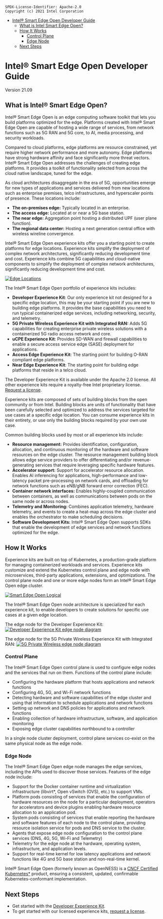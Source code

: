 ```text
SPDX-License-Identifier: Apache-2.0
Copyright (c) 2021 Intel Corporation
```
- [Intel® Smart Edge Open Developer Guide](#intel-smart-edge-open-developer-guide)
  - [What is Intel Smart Edge Open?](#what-is-intel-smart-edge-open)
  - [How It Works](#how-it-works)
      - [Control Plane](#control-plane)
      - [Edge Node](#edge-node)
  - [Next Steps](#next-steps)

# Intel® Smart Edge Open Developer Guide
Version 21.09 

## What is Intel® Smart Edge Open?
Intel® Smart Edge Open is an edge computing software toolkit that lets you build platforms optimized for the edge. 
Platforms created with Intel® Smart Edge Open are capable of hosting a wide range of services, from network functions such as 5G RAN and 5G core, to AI, media processing, and security workloads.

Compared to cloud platforms, edge platforms are resource constrained, yet require higher network performance and more autonomy. Edge platforms have strong hardware affinity and face significantly more threat vectors. Intel® Smart Edge Open addresses the challenges of creating edge platforms. It provides a toolkit of functionality selected from across the cloud native landscape, tuned for the edge.  

As cloud architectures disaggregate in the era of 5G, opportunities emerge for new types of applications and services delivered from new locations such as enterprise premises, telco infrastructures, and hyperscaler points of presence. These locations include:
- **The on-premises edge:** Typically located in an enterprise.
- **The access edge:** Located at or near a 5G base station.
- **The near edge:** Aggregation point hosting a distributed UPF (user plane function).
- **The regional data center:** Hosting a next generation central office with wireless wireline convergence.

Intel® Smart Edge Open experience kits offer you a starting point to create platforms for edge locations. Experience kits simplify the deployment of complex network architectures, significantly reducing development time and cost. Experience kits combine 5G capabilities and cloud-native components to simplify the deployment of complex network architectures, significantly reducing development time and cost.

[![Edge Locations](images/overview1.png)](../images/overview1.png) 

The Intel® Smart Edge Open portfolio of experience kits includes:
- **Developer Experience Kit**: Our only experience kit not designed for a specific edge location, this may be your starting point if you are new to building edge platforms. It provides the base capabilities you need to run typical containerized edge services, including networking, security, and telemetry. 
- **5G Private Wireless Experience Kit with Integrated RAN:** Adds 5G capabilities for creating enterprise private wireless solutions with a containerized 5G radio access network and core. 
- **uCPE Experience Kit**: Provides SD-WAN and firewall capabilities to enable a secure access service edge (SASE) deployment for applications. 
- **Access Edge Experience Kit**: The starting point for building O-RAN compliant edge platforms. 
- **Near Edge Experience Kit**: The starting point for building edge platforms that reside in a telco cloud.

The Developer Experience Kit is available under the Apache 2.0 license. All other experience kits require a royalty-free Intel proprietary license. [Request a license](https://smart-edge-open.github.io/intel-smart-edge-open/request-license/).

Experience kits are composed of sets of building blocks from the open community or from Intel. Building blocks are units of functionality that have been carefully selected and optimized to address the services targeted for use cases at a specific edge location. You can consume experience kits in their entirety, or use only the building blocks required by your own use case.

Common building blocks used by most or all experience kits include:
- **Resource management:** Provides identification, configuration, allocation, and continuous monitoring of the hardware and software resources on the edge cluster. The resource management building block allows edge service providers to offer differentiating and/or revenue-generating services that require leveraging specific hardware features.
- **Accelerator support:** Support for accelerator resource allocation. Enables AI inferencing for applications, high-performance and low-latency packet pre-processing on network cards, and offloading for network functions such as eNB/gNB forward error correction (FEC).
- **Container network interfaces:** Enables highly-coupled communication between containers, as well as communications between pods on the same node or across nodes.
- **Telemetry and Monitoring:** Combines application telemetry, hardware telemetry, and events to create a heat-map across the edge cluster and enables the orchestrator to make scheduling decisions.
- **Software Development Kits:** Intel® Smart Edge Open supports SDKs that enable the development of edge services and network functions optimized for the edge.

## How It Works				

Experience kits are built on top of Kubernetes, a production-grade platform for managing containerized workloads and services. Experience kits customize and extend the Kubernetes control plane and edge node with microservices, third-party applications, extensions, and optimizations. The control plane node and one or more edge nodes form an Intel® Smart Edge Open edge cluster. 

[![Smart Edge Open Logical](images/seo-node.png)](../images/seo-node.png)

The Intel® Smart Edge Open node architecture is specialized for each experience kit, to enable developers to create solutions for specific use cases at a given edge location.

The edge node for the Developer Experience Kit:
[![Developer Experience Kit edge node diagram](/experience-kits/images/dek-component-diagram.png)](../images/dek-component-diagram.png)

The edge node for the 5G Private Wireless Experience Kit with Integrated RAN:
[![5G Private Wireless edge node diagram](images/pwek-aio.drawio.png)](../images/pwek-aio.drawio.png)

### Control Plane

The Intel® Smart Edge Open control plane is used to configure edge nodes and the services that run on them. Functions of the control plane include:

- Configuring the hardware platform that hosts applications and network functions
- Configuring 4G, 5G, and Wi-Fi network functions
- Detecting hardware and software capabilities of the edge cluster and using that information to schedule applications and network functions
- Setting up network and DNS policies for applications and network functions
- Enabling collection of hardware infrastructure, software, and application monitoring
- Exposing edge cluster capabilities northbound to a controller
  

In a single node cluster deployment, control plane services co-exist on the same physical node as the edge node. 

### Edge Node
The Intel® Smart Edge Open edge node manages the edge services, including the APIs used to discover those services. Features of the edge node include:

- Support for the Docker container runtime and virtualization infrastructure (libvirt*, Open vSwitch (OVS), etc.) to support VMs. 
- Platform pods consisting of services that enable the configuration of hardware resources on the node for a particular deployment, operators for accelerators and device plugins enabling hardware resource allocation to an application pod.
- System pods consisting of services that enable reporting the hardware and software features of each node to the control plane, providing resource isolation service for pods and DNS service to the cluster.
- Agents that expose edge node configuration to the control plane services (DNS, 4G, 5G, Wi-Fi and Telemetry)
- Telemetry for the edge node at the hardware, operating system, infrastructure, and application levels.
- Support for real-time kernel for low latency applications and network functions like 4G and 5G base station and non-real-time kernel.

Intel® Smart Edge Open (formerly known as OpenNESS) is a [CNCF Certified Kubernetes*](https://landscape.cncf.io/card-mode?organization=intel&selected=open-ness) product, ensuring a consistent, updated, confirmable Kubernetes-conformant implementation.

## Next Steps
- Get started with the [Developer Experience Kit](/experience-kits/developer-experience-kit.md). 
- To get started with our licensed experience kits, [request a license](https://smart-edge-open.github.io/intel-smart-edge-open/request-license/).

